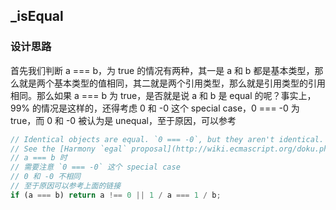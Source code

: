 ## _isEqual

### 设计思路

首先我们判断 a === b，为 true 的情况有两种，其一是 a 和 b 都是基本类型，那么就是两个基本类型的值相同，其二就是两个引用类型，那么就是引用类型的引用相同。那么如果 a === b 为 true，是否就是说 a 和 b 是 equal 的呢？事实上，99% 的情况是这样的，还得考虑 0 和 -0 这个 special case，0 === -0 为 true，而 0 和 -0 被认为是 unequal，至于原因，可以参考

```js
// Identical objects are equal. `0 === -0`, but they aren't identical.
// See the [Harmony `egal` proposal](http://wiki.ecmascript.org/doku.php?id=harmony:egal).
// a === b 时
// 需要注意 `0 === -0` 这个 special case
// 0 和 -0 不相同
// 至于原因可以参考上面的链接
if (a === b) return a !== 0 || 1 / a === 1 / b;
```